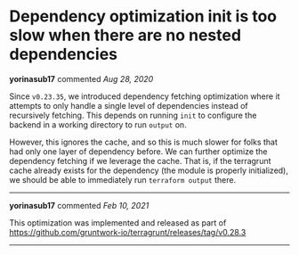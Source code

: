 # Dependency optimization init is too slow when there are no nested dependencies

**yorinasub17** commented *Aug 28, 2020*

Since `v0.23.35`, we introduced dependency fetching optimization where it attempts to only handle a single level of dependencies instead of recursively fetching. This depends on running `init` to configure the backend in a working directory to run `output` on.

However, this ignores the cache, and so this is much slower for folks that had only one layer of dependency before. We can further optimize the dependency fetching if we leverage the cache. That is, if the terragrunt cache already exists for the dependency (the module is properly initialized), we should be able to immediately run `terraform output` there.
<br />
***


**yorinasub17** commented *Feb 10, 2021*

This optimization was implemented and released as part of https://github.com/gruntwork-io/terragrunt/releases/tag/v0.28.3
***

